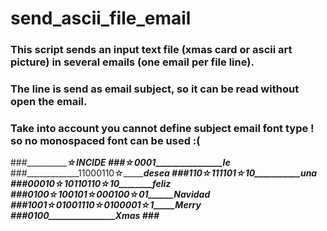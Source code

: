 # send_ascii_file_email

### This script sends an input text file (xmas card or ascii art picture) in several emails (one email per file line). 
###              The line is send as email subject, so it can be read without open the email. 
###              Take into account you cannot define subject email font type !  so no monospaced font can be used :(

###_________________☆________________INCIDE___
###_______________☆0001________________le_____
###_____________11000110☆_____________desea___
###____________110☆111101☆10___________una____
###__________00010☆10110110☆10________feliz___
###________0100☆100101☆000100☆01______Navidad_
###_______1001☆01001110☆0100001☆1_____Merry___
###________________0100________________Xmas___
###____________________________________________

